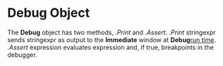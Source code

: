 
# Debug Object



The  **Debug** object has two methods, _.Print_ and _.Assert_. _.Print_ stringexpr sends stringexpr as output to the **Immediate** window at **Debug**[run time](b8bdf64f-5920-1ae9-16d0-b26d09524a30.md).
 _.Assert_ expression evaluates expression and, if true, breakpoints in the debugger.
